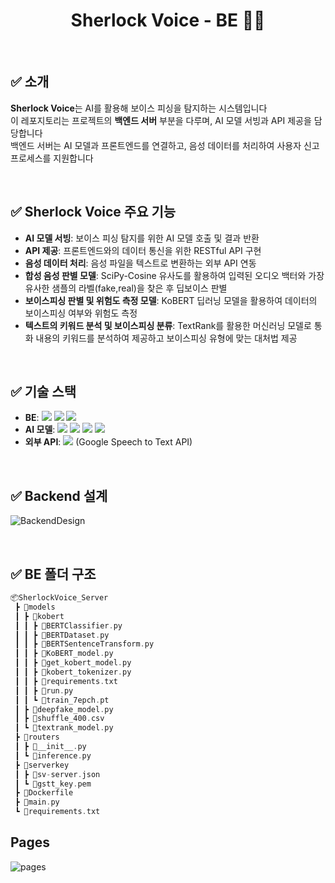 <div align="center">
 
# Sherlock Voice - BE 👩‍💻    

</div>

<br/> 

## ✅ 소개
**Sherlock Voice**는 AI를 활용해 보이스 피싱을 탐지하는 시스템입니다 <br/>
이 레포지토리는 프로젝트의 **백엔드 서버** 부분을 다루며, AI 모델 서빙과 API 제공을 담당합니다 <br/>
백엔드 서버는 AI 모델과 프론트엔드를 연결하고, 음성 데이터를 처리하여 사용자 신고 프로세스를 지원합니다 <br/>

<br/> 

## ✅ Sherlock Voice 주요 기능
- **AI 모델 서빙**: 보이스 피싱 탐지를 위한 AI 모델 호출 및 결과 반환
- **API 제공**: 프론트엔드와의 데이터 통신을 위한 RESTful API 구현
- **음성 데이터 처리**: 음성 파일을 텍스트로 변환하는 외부 API 연동
- **합성 음성 판별 모델**: SciPy-Cosine 유사도를 활용하여 입력된 오디오 백터와 가장 유사한 샘플의 라벨(fake,real)을 찾은 후 딥보이스 판별
- **보이스피싱 판별 및 위험도 측정 모델**: KoBERT 딥러닝 모델을 활용하여 데이터의 보이스피싱 여부와 위험도 측정
- **텍스트의 키워드 분석 및 보이스피싱 분류**: TextRank를 활용한 머신러닝 모델로 통화 내용의 키워드를 분석하여 제공하고 보이스피싱 유형에 맞는 대처법 제공

<br/> 

## ✅ 기술 스택
- **BE**: <img src="https://img.shields.io/badge/FastAPI-009688?style=for-the-badge&logo=FastAPI&logoColor=white"> <img src="https://img.shields.io/badge/docker-2496ED?style=for-the-badge&logo=docker&logoColor=white"> <img src="https://img.shields.io/badge/amazonec2-FF9900?style=for-the-badge&logo=amazonec2&logoColor=white">
- **AI 모델**: <img src="https://img.shields.io/badge/PyTorch-EE4C2C?style=for-the-badge&logo=PyTorch&logoColor=white"> <img src="https://img.shields.io/badge/SciPy-8CAAE6?style=for-the-badge&logo=SciPy&logoColor=white"> <img src="https://img.shields.io/badge/KoBERT-FF7102?style=for-the-badge&logoColor=white"> <img src="https://img.shields.io/badge/TextRank-8D5A9E?style=for-the-badge&logoColor=white">
- **외부 API**: <img src="https://img.shields.io/badge/Google Cloud-4285F4?style=for-the-badge&logo=Google Cloud&logoColor=white"> (Google Speech to Text API)

<br/> 

## ✅ Backend 설계
![BackendDesign](https://github.com/user-attachments/assets/f76ab4d4-b463-42be-a1e8-93d8c2ebe3cc)

<br/> 

## ✅ BE 폴더 구조
``` C
📦SherlockVoice_Server
 ┣ 📂models
 ┃ ┣ 📂kobert
 ┃ ┃ ┣ 📜BERTClassifier.py
 ┃ ┃ ┣ 📜BERTDataset.py
 ┃ ┃ ┣ 📜BERTSentenceTransform.py
 ┃ ┃ ┣ 📜KoBERT_model.py
 ┃ ┃ ┣ 📜get_kobert_model.py
 ┃ ┃ ┣ 📜kobert_tokenizer.py
 ┃ ┃ ┣ 📜requirements.txt
 ┃ ┃ ┣ 📜run.py
 ┃ ┃ ┗ 📜train_7epch.pt
 ┃ ┣ 📜deepfake_model.py
 ┃ ┣ 📜shuffle_400.csv
 ┃ ┗ 📜textrank_model.py
 ┣ 📂routers
 ┃ ┣ 📜__init__.py
 ┃ ┗ 📜inference.py
 ┣ 📂serverkey
 ┃ ┣ 📜sv-server.json
 ┃ ┗ 📜gstt_key.pem
 ┣ 📜Dockerfile
 ┣ 📜main.py
 ┗ 📜requirements.txt
```

## Pages
![pages](https://github.com/user-attachments/assets/06ec5ac8-c6e3-47dd-90a7-302891b18c57)
